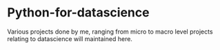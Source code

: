 # Python-for-datascience
Various projects done by me, ranging from micro to macro level projects relating to datascience will maintained here.
